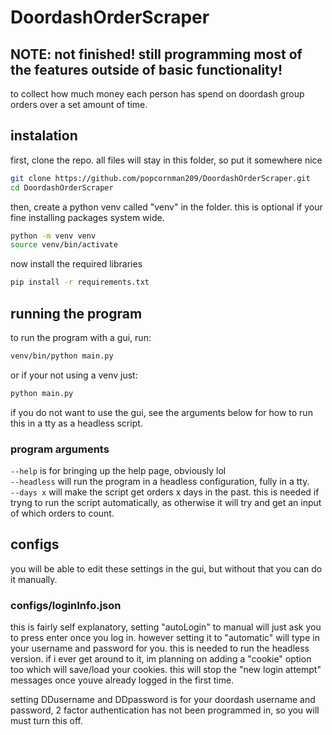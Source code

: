 # DoordashOrderScraper
## NOTE: not finished! still programming most of the features outside of basic functionality!
to collect how much money each person has spend on doordash group orders over a set amount of time.

## instalation
first, clone the repo. all files will stay in this folder, so put it somewhere nice
```sh
git clone https://github.com/popcornman209/DoordashOrderScraper.git
cd DoordashOrderScraper
```
then, create a python venv called "venv" in the folder. this is optional if your fine installing packages system wide.
```sh
python -m venv venv
source venv/bin/activate
```
now install the required libraries
```sh
pip install -r requirements.txt
```

## running the program
to run the program with a gui, run:
```sh
venv/bin/python main.py
```
or if your not using a venv just:
```sh
python main.py
```
if you do not want to use the gui, see the arguments below for how to run this in a tty as a headless script.

### program arguments
`--help` is for bringing up the help page, obviously lol<br>
`--headless` will run the program in a headless configuration, fully in a tty.<br>
`--days x` will make the script get orders x days in the past. this is needed if tryng to run the script automatically, as otherwise it will try and get an input of which orders to count.

## configs
you will be able to edit these settings in the gui, but without that you can do it manually.

### configs/loginInfo.json
this is fairly self explanatory, setting "autoLogin" to manual will just ask you to press enter once you log in. however setting it to "automatic" will type in your username and password for you. this is needed to run the headless version. if i ever get around to it, im planning on adding a "cookie" option too which will save/load your cookies. this will stop the "new login attempt" messages once youve already logged in the first time.

setting DDusername and DDpassword is for your doordash username and password, 2 factor authentication has not been programmed in, so you will must turn this off.
